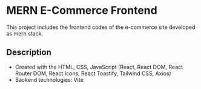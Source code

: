 # MERN E-Commerce Frontend
This project includes the frontend codes of the e-commerce site developed as mern stack.

## Description
- Created with the HTML, CSS, JavaScript (React, React DOM, React Router DOM, React Icons, React Toastify, Tailwind CSS, Axios)
- Backend technologies: Vite
